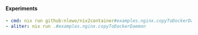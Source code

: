 #### Experiments
```yaml
- cmd: nix run github:nlewo/nix2container#examples.nginx.copyToDockerDaemon
- aliter: nix run .#examples.nginx.copyToDockerDaemon
```
